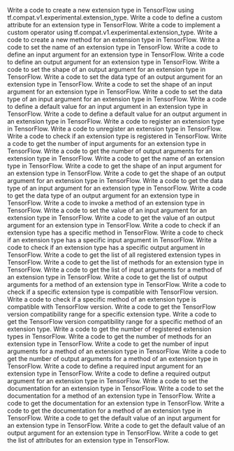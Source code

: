Write a code to create a new extension type in TensorFlow using tf.compat.v1.experimental.extension_type.
Write a code to define a custom attribute for an extension type in TensorFlow.
Write a code to implement a custom operator using tf.compat.v1.experimental.extension_type.
Write a code to create a new method for an extension type in TensorFlow.
Write a code to set the name of an extension type in TensorFlow.
Write a code to define an input argument for an extension type in TensorFlow.
Write a code to define an output argument for an extension type in TensorFlow.
Write a code to set the shape of an output argument for an extension type in TensorFlow.
Write a code to set the data type of an output argument for an extension type in TensorFlow.
Write a code to set the shape of an input argument for an extension type in TensorFlow.
Write a code to set the data type of an input argument for an extension type in TensorFlow.
Write a code to define a default value for an input argument in an extension type in TensorFlow.
Write a code to define a default value for an output argument in an extension type in TensorFlow.
Write a code to register an extension type in TensorFlow.
Write a code to unregister an extension type in TensorFlow.
Write a code to check if an extension type is registered in TensorFlow.
Write a code to get the number of input arguments for an extension type in TensorFlow.
Write a code to get the number of output arguments for an extension type in TensorFlow.
Write a code to get the name of an extension type in TensorFlow.
Write a code to get the shape of an input argument for an extension type in TensorFlow.
Write a code to get the shape of an output argument for an extension type in TensorFlow.
Write a code to get the data type of an input argument for an extension type in TensorFlow.
Write a code to get the data type of an output argument for an extension type in TensorFlow.
Write a code to invoke a method of an extension type in TensorFlow.
Write a code to set the value of an input argument for an extension type in TensorFlow.
Write a code to get the value of an output argument for an extension type in TensorFlow.
Write a code to check if an extension type has a specific method in TensorFlow.
Write a code to check if an extension type has a specific input argument in TensorFlow.
Write a code to check if an extension type has a specific output argument in TensorFlow.
Write a code to get the list of all registered extension types in TensorFlow.
Write a code to get the list of methods for an extension type in TensorFlow.
Write a code to get the list of input arguments for a method of an extension type in TensorFlow.
Write a code to get the list of output arguments for a method of an extension type in TensorFlow.
Write a code to check if a specific extension type is compatible with TensorFlow version.
Write a code to check if a specific method of an extension type is compatible with TensorFlow version.
Write a code to get the TensorFlow version compatibility range for a specific extension type.
Write a code to get the TensorFlow version compatibility range for a specific method of an extension type.
Write a code to get the number of registered extension types in TensorFlow.
Write a code to get the number of methods for an extension type in TensorFlow.
Write a code to get the number of input arguments for a method of an extension type in TensorFlow.
Write a code to get the number of output arguments for a method of an extension type in TensorFlow.
Write a code to define a required input argument for an extension type in TensorFlow.
Write a code to define a required output argument for an extension type in TensorFlow.
Write a code to set the documentation for an extension type in TensorFlow.
Write a code to set the documentation for a method of an extension type in TensorFlow.
Write a code to get the documentation for an extension type in TensorFlow.
Write a code to get the documentation for a method of an extension type in TensorFlow.
Write a code to get the default value of an input argument for an extension type in TensorFlow.
Write a code to get the default value of an output argument for an extension type in TensorFlow.
Write a code to get the list of attributes for an extension type in TensorFlow.